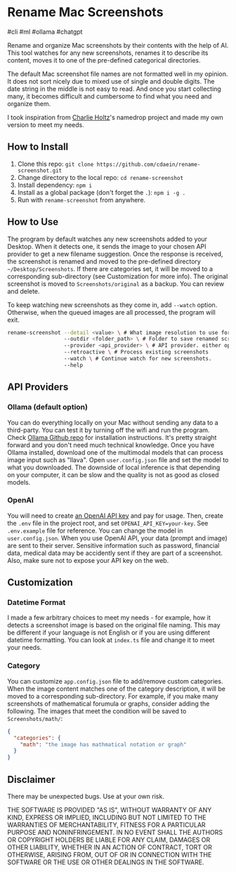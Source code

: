 # Rename Mac Screenshots

#cli #ml #ollama #chatgpt

Rename and organize Mac screenshots by their contents with the help of AI. This tool watches for any new screenshots, renames it to describe its content, moves it to one of the pre-defined categorical directories.

The default Mac screenshot file names are not formatted well in my opinion. It does not sort nicely due to mixed use of single and double digits. The date string in the middle is not easy to read. And once you start collecting many, it becomes difficult and cumbersome to find what you need and organize them.

I took inspiration from [Charlie Holtz](https://x.com/charliebholtz/status/1737667912784134344?s=20)'s namedrop project and made my own version to meet my needs.

## How to Install

1. Clone this repo: `git clone https://github.com/cdaein/rename-screenshot.git`
2. Change directory to the local repo: `cd rename-screenshot`
3. Install dependency: `npm i`
4. Install as a global package (don't forget the `.`): `npm i -g .`
5. Run with `rename-screenshot` from anywhere.

## How to Use

The program by default watches any new screenshots added to your Desktop. When it detects one, it sends the image to your chosen API provider to get a new filename suggestion. Once the response is received, the screenshot is renamed and moved to the pre-defined directory `~/Desktop/Screenshots`. If there are categories set, it will be moved to a corresponding sub-directory (see Customization for more info). The original screenshot is moved to `Screenshots/original` as a backup. You can review and delete.

To keep watching new screenshots as they come in, add `--watch` option. Otherwise, when the queued images are all processed, the program will exit.

```sh
rename-screenshot --detail <value> \ # What image resolution to use for inference. default: low
                  --outdir <folder_path> \ # Folder to save renamed screenshots to. default: ~/Desktop/Screenshots
                  --provider <api_provider> \ # API provider. either openai or ollama. default: ollama
                  --retroactive \ # Process existing screenshots
                  --watch \ # Continue watch for new screenshots.
                  --help
```

## API Providers

### Ollama (default option)

You can do everything locally on your Mac without sending any data to a third-party. You can test it by turning off the wifi and run the program. Check [Ollama Github repo](https://github.com/ollama/ollama) for installation instructions. It's pretty straight forward and you don't need much technical knowledge. Once you have Ollama installed, download one of the multimodal models that can process image input such as "llava". Open `user.config.json` file and set the model to what you downloaded. The downside of local inference is that depending on your computer, it can be slow and the quality is not as good as closed models.

### OpenAI

You will need to create [an OpenAI API key](https://platform.openai.com/) and pay for usage. Then, create the `.env` file in the project root, and set `OPENAI_API_KEY=your-key`. See `.env.example` file for reference. You can change the model in `user.config.json`. When you use OpenAI API, your data (prompt and image) are sent to their server. Sensitive information such as password, financial data, medical data may be accidently sent if they are part of a screenshot. Also, make sure not to expose your API key on the web.

## Customization

### Datetime Format

I made a few arbitrary choices to meet my needs - for example, how it detects a screenshot image is based on the original file naming. This may be different if your language is not English or if you are using different datetime formatting. You can look at `index.ts` file and change it to meet your needs.

### Category

You can customize `app.config.json` file to add/remove custom categories. When the image content matches one of the category description, it will be moved to a corresponding sub-directory. For example, if you make many screenshots of mathematical forumula or graphs, consider adding the following. The images that meet the condition will be saved to `Screenshots/math/`:

```json
{
  "categories": {
    "math": "the image has mathmatical notation or graph"
  }
}
```

## Disclaimer

There may be unexpected bugs. Use at your own risk.

THE SOFTWARE IS PROVIDED "AS IS", WITHOUT WARRANTY OF ANY KIND, EXPRESS OR IMPLIED, INCLUDING BUT NOT LIMITED TO THE WARRANTIES OF MERCHANTABILITY, FITNESS FOR A PARTICULAR PURPOSE AND NONINFRINGEMENT. IN NO EVENT SHALL THE AUTHORS OR COPYRIGHT HOLDERS BE LIABLE FOR ANY CLAIM, DAMAGES OR OTHER LIABILITY, WHETHER IN AN ACTION OF CONTRACT, TORT OR OTHERWISE, ARISING FROM, OUT OF OR IN CONNECTION WITH THE SOFTWARE OR THE USE OR OTHER DEALINGS IN THE SOFTWARE.
